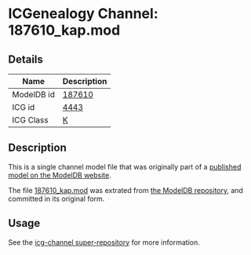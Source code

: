 # ICGenealogy Channel: 187610\_kap.mod

## Details

Name | Description
---- | -----------
ModelDB id | [187610](http://senselab.med.yale.edu/ModelDB/ShowModel.cshtml?model=187610)
ICG id | [4443](http://icg.neurotheory.ox.ac.uk/channels/1/4443)
ICG Class | [K](http://icg.neurotheory.ox.ac.uk/channels/1)

## Description

This is a single channel model file that was originally part of a [published model on the ModelDB website](http://senselab.med.yale.edu/mModelDB/ShowModel.cshtml?model=187610).

The file [187610\_kap.mod](187610_kap.mod) was extrated from [the ModelDB repository](http://senselab.med.yale.edu/ModelDB/ShowModel.cshtml?model=187610), and committed in its original form.

## Usage

See the [icg-channel super-repository](https://github.com/icgenealogy/icg-channels) for more information.